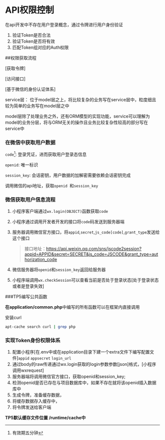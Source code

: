 # API权限控制

在api开发中不存在用户登录概念，通过令牌进行用户身份验证



1. 验证Token是否合法
2. 验证Token是否将有效
3. 匹配Token组对应的Auth权限


##权限获取流程

[获取令牌]

[访问接口]

[基于微信的身份认证体系]



service层： 位于model层之上，将比较复杂的业务写在service层中，粒度细且较为简单的业务写在model层之中

model层除了处理业务之外，还有ORM模型的实现功能，service可以理解为model的业务分层，将与ORM无关的操作且业务比较复杂性较高的部分写在service中

### 在微信中获取用户数据

``code``[^1]: 登录凭证，进而获取用户登录态信息

``openid``: 唯一标识

``session_key``: 会话密钥，用户数据的加解密需要依赖会话密钥完成

调用微信的api地址，获取``openid ``和``session_key``

### 微信获取用户信息流程

1. 小程序客户端通过``wx.login(OBJECT)``函数获取``code``

2. 小程序通过调用开发者开发的接口将``code``码发送到服务器端

3. 服务器调用微信官方接口，将``appid``,``secret``,``js_code[code]``,``grant_type``发送给这个接口

   > 接口地址：https://api.weixin.qq.com/sns/jscode2session?appid=APPID&secret=SECRET&js_code=JSCODE&grant_type=authorization_code

4. 微信服务器将``openid``和``session_key``返回给服务器

5. 小程序端调用``wx.checkSession``可以查看当前是否处于登录状态[处于登录状态或者是登录失效]

###TP5编写公共函数

**在application/common.php**中编写的所有函数可以在框架内直接调用

安装curl

```bash
apt-cache search curl | grep php
```



### 实现Token身份权限体系

1. 配置小程序[在.env中或在application目录下建一个extra文件下编写配置文件]```appid``` ```appsecret``` ```login_url``` 
2. 通过body的raw传递通过wx.login获取的login参数参数[json]格式，[小程序调用wxrequest]
3. 服务器端将调用微信官方接口，获取openid和session_key;
4. 检测openid是否已存在与项目数据库中，如果不存在就将该openid插入数据库中
5. 生成令牌，准备缓存数据，
6. 将缓存数据存入缓存中，
7. 将令牌发送给客户端

**TP5默认缓存文件位置 /runtime/cache中**





[^1]: 有效期五分钟 

